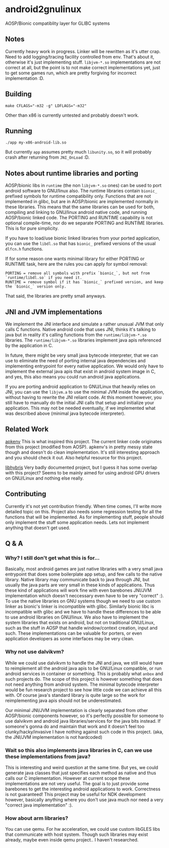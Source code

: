 # android2gnulinux

AOSP/Bionic compatiblity layer for GLIBC systems

## Notes

Currently heavy work in progress. Linker will be rewritten as it's
utter crap. Need to add logging/tracing facility controlled from env.
That's about it, otherwise it's just implementing stuff. `libjvm-*.so`
implementations are not correct at all, but the point is to not make
correct implementations yet, just to get some games run, which are pretty
forgiving for incorrect implementation :D.

## Building

```shell
make CFLAGS="-m32 -g" LDFLAGS="-m32"
```

Other than x86 is currently untested and probably doesn't work.

## Running

```shell
./app my-x86-android-lib.so
```

But currently `app` assumes pretty much `libunity.so`, so it will probably
crash after returning from `JNI_OnLoad` :D.

## Notes about runtime libraries and porting

AOSP/bionic libs in `runtime` (the non `libjvm-*.so` ones) can be used to
port android software to GNU/linux also. The runtime libraries contain
`bionic_` prefixed symbols for runtime compatibility only. Functions that
are not implemented in glibc, but are in AOSP/bionic are implemented
normally in these libraries. This means that the same libraries can be
used for both, compiling and linking to GNU/linux android native code, and
running AOSP/bionic linked code. The PORTING and RUNTIME capability is not
optional compile-time, nor do we separate PORTING and RUNTIME libraries.
This is for pure simplicity.

If you have to load/use bionic linked libraries from your ported
application, you can use the `libdl.so` that has `bionic_` prefixed
versions of the usual `dlfcn.h` functions.

If for some reason one wants minimal library for either PORTING or RUNTIME
task, here are the rules you can apply for symbol removal:

```
PORTING = remove all symbols with prefix `bionic_`, but not from `runtime/libdl.so` if you need it.
RUNTIME = remove symbol if it has `bionic_` prefixed version, and keep the `bionic_` version only.
```

That said, the libraries are pretty small anyways.

## JNI and JVM implementations

We implement the JNI interface and simulate a rather unusual JVM that
only calls C functions. Native android code that uses JNI, thinks
it's talking to java but in reality it's calling functions from the
`runtime/libjvm-*.so` libraries. The `runtime/libjvm-*.so` libraries
implement java apis referenced by the application in C.

In future, there might be very small java bytecode interpreter, that we
can use to eliminate the need of porting internal java dependencies and
implementing entrypoint for every native application. We would only have
to implement the external java apis that exist in android system image in
C, and yes, this also means you could run android java applications.

If you are porting android application to GNU/Linux that heavily relies
on JNI, you can use the `libjvm.a` to use the minimal JVM inside the
application, without having to rewrite the JNI reliant code. At this
moment however, you still have to manually do the initial JNI calls
that setup and initialize your application. This may not be needed
eventually, if we implemented what was described above (minimal java
bytecode interpreter).

## Related Work

[apkenv](https://github.com/thp/apkenv.git) This is what inspired this
project. The current linker code originates from this project (modified
from AOSP). apkenv's in pretty messy state though and doesn't do clean
implementation. It's still interesting approach and you should check it
out. Also helpful resource for this project.

[libhybris](https://github.com/libhybris/libhybris) Very badly documented
project, but I guess it has some overlap with this project? Seems to be
mainly aimed for using android GPU drivers on GNU/Linux and nothing else
really.

## Contributing

Currently it's not yet contribution friendly. When time comes, I'll write
more detailed topic on this. Project also needs some regression testing
for all the functions that will be implemented. As for implementing stuff,
people should only implement the stuff some application needs. Lets not
implement anything that doesn't get used.

## Q & A

### Why? I still don't get what this is for...

Basically, most android games are just native libraries with a very small
java entrypoint that does some boilerplate app setup, and few calls to the
native library. Native library may communicate back to java through JNI,
but usually the java parts are very small in these kinds of applications.
Thus these kind of applications will work fine with even barebones JNI/JVM
implementation which doesn't neccessary even have to be very "correct" :).
To use the native libraries on GNU systems though we need to use custom
linker as bionic's linker is incompatible with glibc. Similarly bionic
libc is incompatible with glibc and we have to handle these differences to
be able to use android libraries on GNU/linux. We also have to implement
the system libraries that exists on android, but not on traditional
GNU/Linux, such as the stuff in AOSP that handle window/context creation,
input and such. These implementations can be valuable for porters, or even
application developers as some interfaces may be very clean.

### Why not use dalvikvm?

While we could use dalvikvm to handle the JNI and java, we still would
have to reimplement all the android java apis to be GNU/Linux compatible,
or run android services in container or something. This is probably
what `anbox` and such projects do. The scope of this project is however
something that does not need anything from android system. The minimal
bytecode interpreter would be fun research project to see how little
code we can achieve all this with. Of course java's standard library
is quite large so the work for reimplementing java apis should not be
underestimated.

Our minimal JNI/JVM implementation is clearly separated from other
AOSP/bionic components however, so it's perfectly possible for someone
to use dalvikvm and android java libraries/services for the java bits
instead. If someone's gonna do and maintain that work and it doesn't
feel too clunky/hacky/invasive I have nothing against such code in this
project. (aka, the JNI/JVM implementation is not hardcoded)

### Wait so this also implements java libraries in C, can we use these implementations from java?

This is interesting and weird question at the same time. But yes, we
could generate java classes that just specifies each method as native
and thus calls our C implementation. However at current scope these
implementations are not very useful. The goal is to just provide some
barebones to get the interesting android applications to work. Correctness
is not guaranteed! This project may be useful for NDK development however,
basically anything where you don't use java much nor need a very "correct
java implementation" :).

### How about arm libraries?

You can use qemu. For hw acceleration, we could use custom libGLES libs
that communicate with host system. Though such libraries may exist
already, maybe even inside qemu project.. I haven't researched.
